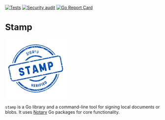 [![Tests](https://github.com/qba73/stamp/actions/workflows/go.yml/badge.svg)](https://github.com/qba73/stamp/actions/workflows/go.yml)
[![Security audit](https://github.com/qba73/stamp/actions/workflows/audit.yml/badge.svg)](https://github.com/qba73/stamp/actions/workflows/audit.yml)
[![Go Report Card](https://goreportcard.com/badge/github.com/qba73/stamp)](https://goreportcard.com/report/github.com/qba73/stamp)

# Stamp

![Stamp logo](stamp.png)

`stamp` is a Go library and a command-line tool for signing local documents or blobs. It uses [Notary](https://notaryproject.dev) Go packages for core functionality.
